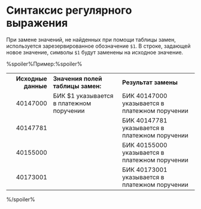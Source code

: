 # Синтаксис регулярного выражения

При замене значений, не найденных при помощи таблицы замен, используется зарезервированное обозначение `$1`. В строке, задающей новое значение, символы `$1` будут заменены на исходное значение.

%spoiler%Пример:%spoiler%

<table>
 <tr><th align="right">Исходные данные</th><th align="left">Значения полей таблицы замен:</th><th align="left">Результат замены</th></tr>
 <tr><td align="right">40147000</td><td rowspan="4" valign="top" align="left">БИК $1 указывается в платежном поручении</td><td align="left">БИК 40147000 указывается в платежном поручении</td></tr>
 <tr><td align="right">40147781</td><td align="left">БИК 40147781 указывается в платежном поручении</td></tr>
 <tr><td align="right">40155000</td><td align="left">БИК 40155000 указывается в платежном поручении</td></tr>
 <tr><td align="right">40173001</td><td align="left">БИК 40173001 указывается в платежном поручении</td></tr>
</table>

%/spoiler%